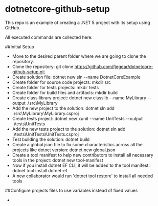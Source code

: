 # dotnetcore-github-setup

This repo is an example of creating a .NET 5 project with its setup using GitHub.

All executed commands are collected here:

##Initial Setup

- Move to the desired parent folder where we are going to clone the repository.
- Clone the repository: git clone https://github.com/fjegear/dotnetcore-github-setup.git
- Create solution file: dotnet new sln --name DotnetCoreExample
- Create folder for source code projects: mkdir src
- Create folder for tests projects: mkdir tests
- Create folder for build files and artifacts: mkdir build
- Create class library project: dotnet new classlib --name MyLibrary --output .\src\MyLibrary
- Add the new project to the solution: dotnet sln add .\src\MyLibrary\MyLibrary.csproj
- Create tests project: dotnet new xunit --name UnitTests --output .\tests\UnitTests
- Add the new tests project to the solution: dotnet sln add .\tests\UnitTests\UnitTests.csproj
- Test building the solution: dotnet build
- Create a global.json file to fix some characteristics across all the projects like dotnet version: dotnet new global.json
- Create a tool manifest to help new contributors to install all necessary tools in the project: dotnet new tool-manifest
- Now if you install dotnet EF CLI, it will be added to the tool manifest: dotnet tool install dotnet-ef
- A new collaborator would run 'dotnet tool restore' to install all needed tools

##Configure projects files to use variables instead of fixed values

- 
